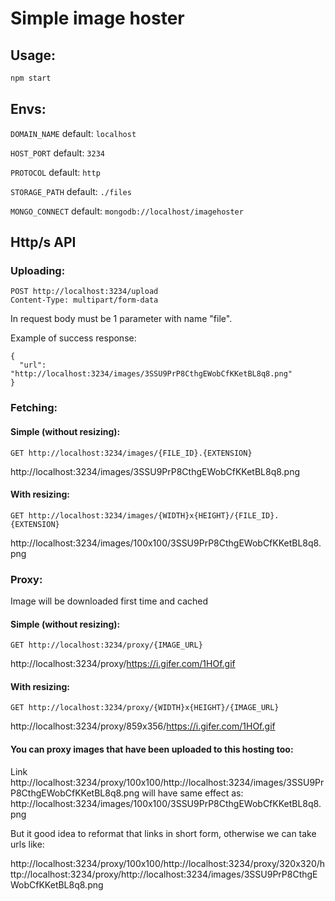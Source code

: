 # Simple image hoster

## Usage:

```bash
npm start
```

## Envs:

`DOMAIN_NAME` default: `localhost`

`HOST_PORT` default: `3234`

`PROTOCOL` default: `http`

`STORAGE_PATH` default: `./files`

`MONGO_CONNECT` default: `mongodb://localhost/imagehoster`

## Http/s API

### Uploading:

```
POST http://localhost:3234/upload
Content-Type: multipart/form-data
```

In request body must be 1 parameter with name "file".

Example of success response:

```
{
  "url": "http://localhost:3234/images/3SSU9PrP8CthgEWobCfKKetBL8q8.png"
}
```

### Fetching:

#### Simple (without resizing):

```
GET http://localhost:3234/images/{FILE_ID}.{EXTENSION}
```

http://localhost:3234/images/3SSU9PrP8CthgEWobCfKKetBL8q8.png

#### With resizing:

```
GET http://localhost:3234/images/{WIDTH}x{HEIGHT}/{FILE_ID}.{EXTENSION}
```

http://localhost:3234/images/100x100/3SSU9PrP8CthgEWobCfKKetBL8q8.png

### Proxy:

Image will be downloaded first time and cached

#### Simple (without resizing):

```
GET http://localhost:3234/proxy/{IMAGE_URL}
```

http://localhost:3234/proxy/https://i.gifer.com/1HOf.gif

#### With resizing:

```
GET http://localhost:3234/proxy/{WIDTH}x{HEIGHT}/{IMAGE_URL}
```

http://localhost:3234/proxy/859x356/https://i.gifer.com/1HOf.gif

#### You can proxy images that have been uploaded to this hosting too:

Link http://localhost:3234/proxy/100x100/http://localhost:3234/images/3SSU9PrP8CthgEWobCfKKetBL8q8.png will have same effect as: http://localhost:3234/images/100x100/3SSU9PrP8CthgEWobCfKKetBL8q8.png

But it good idea to reformat that links in short form, otherwise we can take urls like:

http://localhost:3234/proxy/100x100/http://localhost:3234/proxy/320x320/http://localhost:3234/proxy/http://localhost:3234/images/3SSU9PrP8CthgEWobCfKKetBL8q8.png
